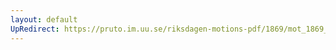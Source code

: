 ```yaml
---
layout: default
UpRedirect: https://pruto.im.uu.se/riksdagen-motions-pdf/1869/mot_1869__ak__23.pdf
---
```

